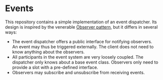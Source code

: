 # Events

This repository contains a simple implementation of an event dispatcher.
Its design is inspired by the venerable [Observer
pattern](http://en.wikipedia.org/wiki/Observer_pattern), but it differs
in several ways:

* The event dispatcher offers a public interface for notifying
  observers. An event may thus be triggered externally. The client
  does not need to know anything about the observers.
* All participants in the event system are very loosely coupled. The
  dispatcher only knows about a base event class. Observers only need to
  provide a slot with a pre-defined interface.
* Observers may subscribe and unsubscribe from receiving events.
